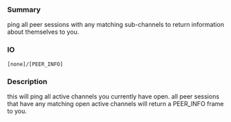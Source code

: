 ### Summary ###

ping all peer sessions with any matching sub-channels to return information about themselves to you.

### IO ###

```[none]/[PEER_INFO]```

### Description ###

this will ping all active channels you currently have open. all peer sessions that have any matching open active channels will return a PEER_INFO frame to you.